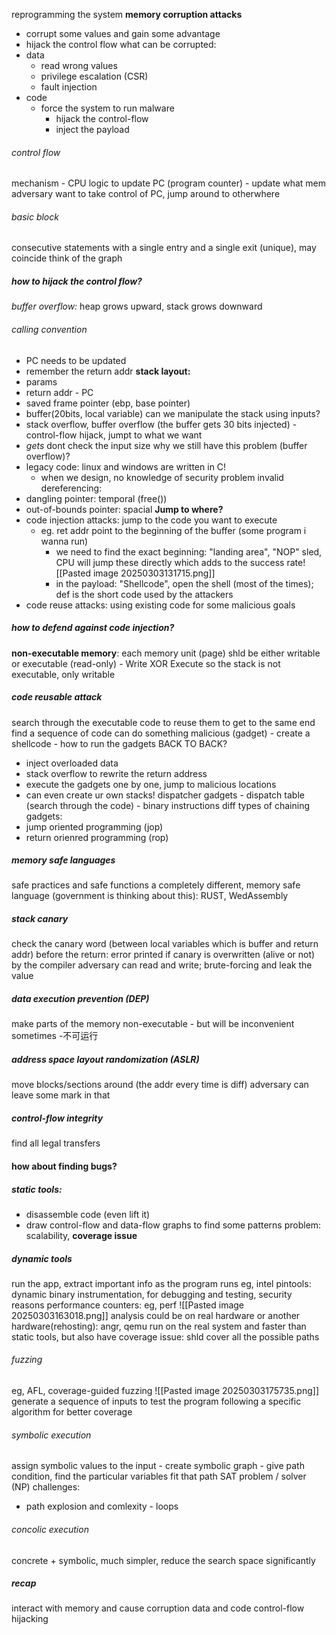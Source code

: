 reprogramming the system
**memory corruption attacks**
- corrupt some values and gain some advantage
- hijack the control flow
what can be corrupted:
- data
	- read wrong values
	- privilege escalation (CSR)
	- fault injection
- code
	- force the system to run malware
		- hijack the control-flow
		- inject the payload
###### control flow
mechanism - CPU logic to update PC (program counter) - update what mem
adversary want to take control of PC, jump around to otherwhere
###### basic block
consecutive statements with a single entry and a single exit (unique), may coincide
think of the graph
##### how to hijack the control flow?
*buffer overflow:*
heap grows upward, stack grows downward
###### calling convention
- PC needs to be updated
- remember the return addr
**stack layout:**
- params
- return addr - PC
- saved frame pointer (ebp, base pointer)
- buffer(20bits, local variable)
can we manipulate the stack using inputs?
- stack overflow, buffer overflow (the buffer gets 30 bits injected) - control-flow hijack, jumpt to what we want
- $gets$ dont check the input size
why we still have this problem (buffer overflow)?
- legacy code: linux and windows are written in C!
	- when we design, no knowledge of security problem
invalid dereferencing:
- dangling pointer: temporal (free())
- out-of-bounds pointer: spacial
**Jump to where?**
- code injection attacks: jump to the code you want to execute
	- eg. ret addr point to the beginning of the buffer (some program i wanna run)
		- we need to find the exact beginning: "landing area", "NOP" sled, CPU will jump these directly which adds to the success rate![[Pasted image 20250303131715.png]]
		- in the payload: "Shellcode", open the shell (most of the times); def is the short code used by the attackers
- code reuse attacks: using existing code for some malicious goals
##### how to defend against code injection?
**non-executable memory**: each memory unit (page) shld be either writable or executable (read-only) - Write XOR Execute
so the stack is not executable, only writable
##### code reusable attack
search through the executable code to reuse them to get to the same end
find a sequence of code can do something malicious (gadget) - create a shellcode - how to run the gadgets BACK TO BACK?
- inject overloaded data
- stack overflow to rewrite the return address
- execute the gadgets one by one, jump to malicious locations
- can even create ur own stacks!
dispatcher gadgets - dispatch table (search through the code) - binary instructions
diff types of chaining gadgets:
- jump oriented programming (jop)
- return orienred programming (rop)
##### memory safe languages
safe practices and safe functions
a completely different, memory safe language (government is thinking about this): RUST, WedAssembly
##### stack canary
check the canary word (between local variables which is buffer and return addr) before the return: error printed if canary is overwritten (alive or not)
by the compiler
adversary can read and write; brute-forcing and leak the value
##### data execution prevention (DEP)
make parts of the memory non-executable - but will be inconvenient sometimes -不可运行
##### address space layout randomization (ASLR)
move blocks/sections around (the addr every time is diff)
adversary can leave some mark in that
##### control-flow integrity
find all legal transfers
#### how about finding bugs?
##### static tools: 
- disassemble code (even lift it)
- draw control-flow and data-flow graphs to find some patterns
problem: scalability, **coverage issue**
##### dynamic tools
run the app, extract important info as the program runs
eg, intel pintools: dynamic binary instrumentation, for debugging and testing, security reasons
performance counters: eg, perf
![[Pasted image 20250303163018.png]]
analysis could be on real hardware or another hardware(rehosting): angr, qemu
run on the real system and faster than static tools, but also have coverage issue: shld cover all the possible paths
###### fuzzing
eg, AFL, coverage-guided fuzzing
![[Pasted image 20250303175735.png]]
generate a sequence of inputs to test the program following a specific algorithm for better coverage
###### symbolic execution
assign symbolic values to the input - create symbolic graph - give path condition, find the particular variables fit that path
SAT problem / solver (NP)
challenges:
- path explosion and comlexity - loops
###### concolic execution
concrete + symbolic, much simpler, reduce the search space significantly
##### recap
interact with memory and cause corruption
data and code
control-flow hijacking